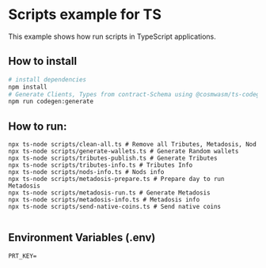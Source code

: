 # Scripts example for TS

This example shows how run scripts in TypeScript applications.
## How to install

```bash
# install dependencies
npm install
# Generate Clients, Types from contract-Schema using @cosmwasm/ts-codegen
npm run codegen:generate 
```

## How to run:

```shell
npx ts-node scripts/clean-all.ts # Remove all Tributes, Metadosis, Nod
npx ts-node scripts/generate-wallets.ts # Generate Random wallets
npx ts-node scripts/tributes-publish.ts # Generate Tributes
npx ts-node scripts/tributes-info.ts # Tributes Info
npx ts-node scripts/nods-info.ts # Nods info
npx ts-node scripts/metadosis-prepare.ts # Prepare day to run Metadosis
npx ts-node scripts/metadosis-run.ts # Generate Metadosis
npx ts-node scripts/metadosis-info.ts # Metadosis info
npx ts-node scripts/send-native-coins.ts # Send native coins


```
## Environment Variables (.env)

```
PRT_KEY=
```
